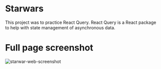 # Starwars

This project was to practice React Query.
React Query is a React package to help with state management of asynchronous data.

# Full page screenshot
![starwar-web-screenshot](https://user-images.githubusercontent.com/59038507/159802319-79f6d871-3cb7-49a8-9a8e-e982dab0e77b.png)
